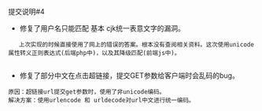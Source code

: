 提交说明#4

 -   修复了用户名只能匹配 基本 cjk统一表意文字的漏洞。

```
   上次实现的时候直接使用了网上的错误的答案。根本没有查阅相关资料。这次使用unicode属性转义正则表达式(后端php中)，以及其降级匹配(前端js中)。
   
```

 -   修复了部分中文在点击超链接，提交GET参数给客户端时会乱码的bug。
 

```
原因：超链接url提交get参数时，使用了非unicode编码。
解决方案：使用urlencode 和 urldecode对url中文进行统一编码。
```
